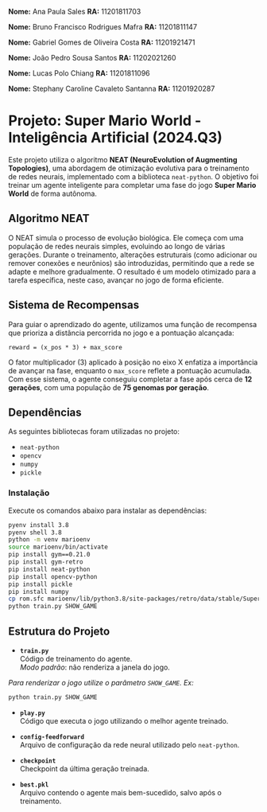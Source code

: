 **Nome:** Ana Paula Sales **RA:** 11201811703

**Nome:** Bruno Francisco Rodrigues Mafra **RA:** 11201811147

**Nome:** Gabriel Gomes de Oliveira Costa **RA:** 11201921471

**Nome:** João Pedro Sousa Santos **RA:** 11202021260

**Nome:** Lucas Polo Chiang **RA:** 11201811096

**Nome:** Stephany Caroline Cavaleto Santanna **RA:** 11201920287 

# Projeto: Super Mario World - Inteligência Artificial (2024.Q3)

Este projeto utiliza o algoritmo **NEAT (NeuroEvolution of Augmenting Topologies)**, uma abordagem de otimização evolutiva para o treinamento de redes neurais, implementado com a biblioteca `neat-python`. O objetivo foi treinar um agente inteligente para completar uma fase do jogo **Super Mario World** de forma autônoma.

## Algoritmo NEAT

O NEAT simula o processo de evolução biológica. Ele começa com uma população de redes neurais simples, evoluindo ao longo de várias gerações. Durante o treinamento, alterações estruturais (como adicionar ou remover conexões e neurônios) são introduzidas, permitindo que a rede se adapte e melhore gradualmente. O resultado é um modelo otimizado para a tarefa específica, neste caso, avançar no jogo de forma eficiente.

## Sistema de Recompensas

Para guiar o aprendizado do agente, utilizamos uma função de recompensa que prioriza a distância percorrida no jogo e a pontuação alcançada:

`reward = (x_pos * 3) + max_score`

O fator multiplicador (3) aplicado à posição no eixo X enfatiza a importância de avançar na fase, enquanto o `max_score` reflete a pontuação acumulada. Com esse sistema, o agente conseguiu completar a fase após cerca de **12 gerações**, com uma população de **75 genomas por geração**.

## Dependências

As seguintes bibliotecas foram utilizadas no projeto:

- `neat-python`
- `opencv`
- `numpy`
- `pickle`

### Instalação
Execute os comandos abaixo para instalar as dependências:

```bash
pyenv install 3.8
pyenv shell 3.8
python -m venv marioenv
source marioenv/bin/activate
pip install gym==0.21.0
pip install gym-retro
pip install neat-python
pip install opencv-python
pip install pickle
pip install numpy
cp rom.sfc marioenv/lib/python3.8/site-packages/retro/data/stable/SuperMarioWorld-Snes/
python train.py SHOW_GAME
```

## Estrutura do Projeto

- **`train.py`**  
  Código de treinamento do agente.  
  *Modo padrão*: não renderiza a janela do jogo.
  
*Para renderizar o jogo utilize o parâmetro `SHOW_GAME`. Ex:*
```bash
python train.py SHOW_GAME
```

- **`play.py`**  
Código que executa o jogo utilizando o melhor agente treinado.

- **`config-feedforward`**  
Arquivo de configuração da rede neural utilizado pelo `neat-python`.

- **`checkpoint`**  
Checkpoint da última geração treinada.

- **`best.pkl`**  
Arquivo contendo o agente mais bem-sucedido, salvo após o treinamento.
